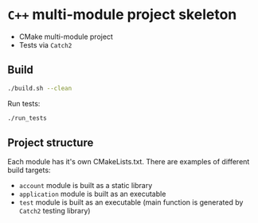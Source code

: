 # `C++` multi-module project skeleton 

- CMake multi-module project
- Tests via `Catch2`

## Build

```bash
./build.sh --clean
```

Run tests:
```bash
./run_tests
```

## Project structure

Each module has it's own CMakeLists.txt. There are examples of different build targets:

- `account` module is built as a static library
- `application` module is built as an executable
- `test` module is built as an executable (main function is generated by `Catch2` testing library) 

